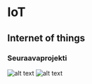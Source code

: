 # IoT
## Internet of things
### Seuraavaprojekti
![alt text](https://app.diagrams.net/#HArttuNieminen%2FIoT%2Fmain%2FNimet%C3%B6n%20kaavio.drawio.png)
![alt text](https://app.diagrams.net/#HArttuNieminen%2FIoT%2Fmain%2FLiikeKaavio.drawio.png)
